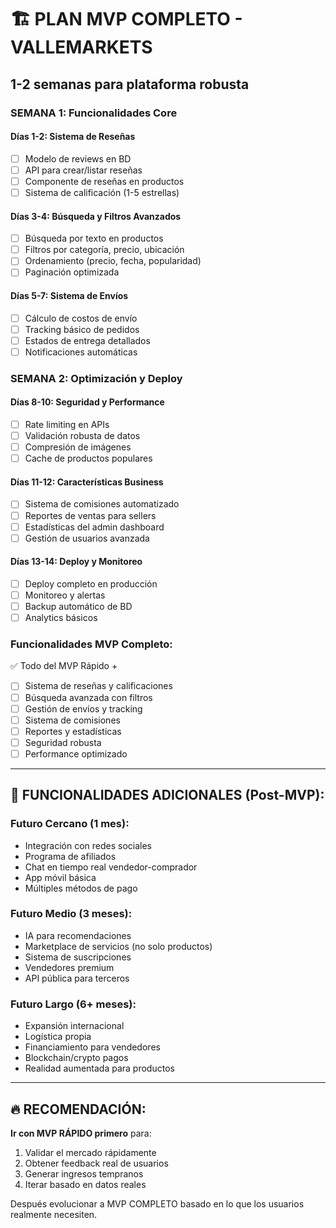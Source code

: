 # 🏗️ PLAN MVP COMPLETO - VALLEMARKETS
## 1-2 semanas para plataforma robusta

### SEMANA 1: Funcionalidades Core

#### Días 1-2: Sistema de Reseñas
- [ ] Modelo de reviews en BD
- [ ] API para crear/listar reseñas
- [ ] Componente de reseñas en productos
- [ ] Sistema de calificación (1-5 estrellas)

#### Días 3-4: Búsqueda y Filtros Avanzados
- [ ] Búsqueda por texto en productos
- [ ] Filtros por categoría, precio, ubicación
- [ ] Ordenamiento (precio, fecha, popularidad)
- [ ] Paginación optimizada

#### Días 5-7: Sistema de Envíos
- [ ] Cálculo de costos de envío
- [ ] Tracking básico de pedidos
- [ ] Estados de entrega detallados
- [ ] Notificaciones automáticas

### SEMANA 2: Optimización y Deploy

#### Días 8-10: Seguridad y Performance
- [ ] Rate limiting en APIs
- [ ] Validación robusta de datos
- [ ] Compresión de imágenes
- [ ] Cache de productos populares

#### Días 11-12: Características Business
- [ ] Sistema de comisiones automatizado
- [ ] Reportes de ventas para sellers
- [ ] Estadísticas del admin dashboard
- [ ] Gestión de usuarios avanzada

#### Días 13-14: Deploy y Monitoreo
- [ ] Deploy completo en producción
- [ ] Monitoreo y alertas
- [ ] Backup automático de BD
- [ ] Analytics básicos

### Funcionalidades MVP Completo:
✅ Todo del MVP Rápido +
- [ ] Sistema de reseñas y calificaciones
- [ ] Búsqueda avanzada con filtros
- [ ] Gestión de envíos y tracking
- [ ] Sistema de comisiones
- [ ] Reportes y estadísticas
- [ ] Seguridad robusta
- [ ] Performance optimizado

---

## 🎯 FUNCIONALIDADES ADICIONALES (Post-MVP):

### Futuro Cercano (1 mes):
- Integración con redes sociales
- Programa de afiliados
- Chat en tiempo real vendedor-comprador
- App móvil básica
- Múltiples métodos de pago

### Futuro Medio (3 meses):
- IA para recomendaciones
- Marketplace de servicios (no solo productos)
- Sistema de suscripciones
- Vendedores premium
- API pública para terceros

### Futuro Largo (6+ meses):
- Expansión internacional
- Logística propia
- Financiamiento para vendedores
- Blockchain/crypto pagos
- Realidad aumentada para productos

---

## 🔥 RECOMENDACIÓN:

**Ir con MVP RÁPIDO primero** para:
1. Validar el mercado rápidamente
2. Obtener feedback real de usuarios
3. Generar ingresos tempranos
4. Iterar basado en datos reales

Después evolucionar a MVP COMPLETO basado en lo que los usuarios realmente necesiten.
